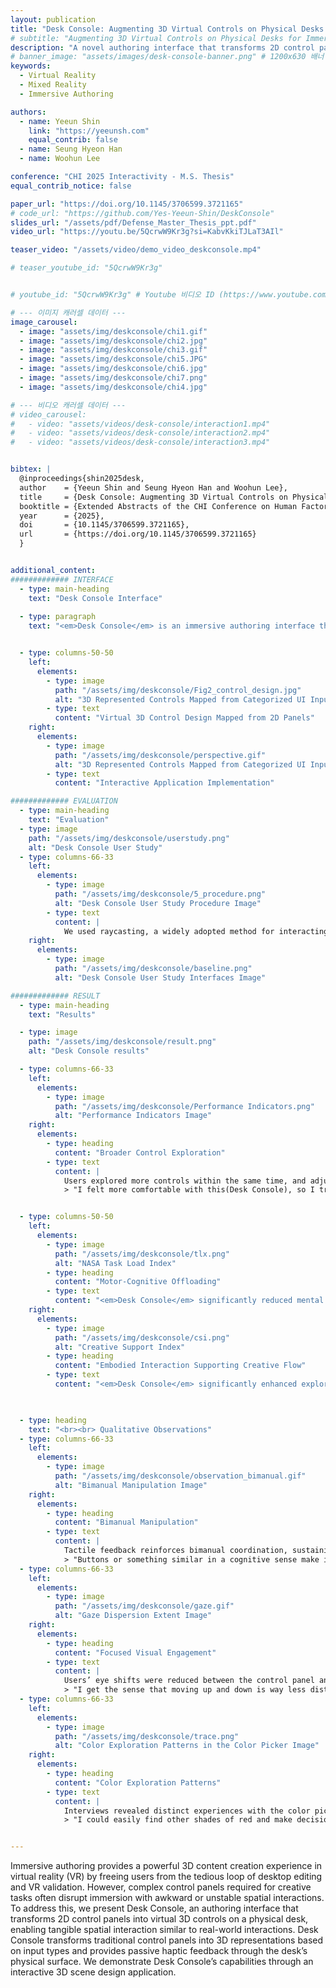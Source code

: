```yaml
---
layout: publication
title: "Desk Console: Augmenting 3D Virtual Controls on Physical Desks for Immersive Authoring"
# subtitle: "Augmenting 3D Virtual Controls on Physical Desks for Immersive Authoring"
description: "A novel authoring interface that transforms 2D control panels into virtual 3D controls on a physical desk, enabling tangible spatial interaction."
# banner_image: "assets/images/desk-console-banner.png" # 1200x630 배너 이미지
keywords:
  - Virtual Reality
  - Mixed Reality
  - Immersive Authoring

authors:
  - name: Yeeun Shin
    link: "https://yeeunsh.com" 
    equal_contrib: false
  - name: Seung Hyeon Han
  - name: Woohun Lee

conference: "CHI 2025 Interactivity - M.S. Thesis"
equal_contrib_notice: false 

paper_url: "https://doi.org/10.1145/3706599.3721165" 
# code_url: "https://github.com/Yes-Yeeun-Shin/DeskConsole"
slides_url: "/assets/pdf/Defense_Master_Thesis_ppt.pdf"
video_url: "https://youtu.be/5QcrwW9Kr3g?si=KabvKkiTJLaT3AIl"

teaser_video: "/assets/video/demo_video_deskconsole.mp4"

# teaser_youtube_id: "5QcrwW9Kr3g"


# youtube_id: "5QcrwW9Kr3g" # Youtube 비디오 ID (https://www.youtube.com/watch?v= 다음 부분)

# --- 이미지 캐러셀 데이터 ---
image_carousel:
  - image: "assets/img/deskconsole/chi1.gif"
  - image: "assets/img/deskconsole/chi2.jpg"
  - image: "assets/img/deskconsole/chi3.gif"
  - image: "assets/img/deskconsole/chi5.JPG"
  - image: "assets/img/deskconsole/chi6.jpg"
  - image: "assets/img/deskconsole/chi7.png"
  - image: "assets/img/deskconsole/chi4.jpg"

# --- 비디오 캐러셀 데이터 ---
# video_carousel:
#   - video: "assets/videos/desk-console/interaction1.mp4"
#   - video: "assets/videos/desk-console/interaction2.mp4"
#   - video: "assets/videos/desk-console/interaction3.mp4"


bibtex: |
  @inproceedings{shin2025desk,
  author    = {Yeeun Shin and Seung Hyeon Han and Woohun Lee},
  title     = {Desk Console: Augmenting 3D Virtual Controls on Physical Desks for Immersive Authoring},
  booktitle = {Extended Abstracts of the CHI Conference on Human Factors in Computing Systems (CHI EA '25)},
  year      = {2025},
  doi       = {10.1145/3706599.3721165},
  url       = {https://doi.org/10.1145/3706599.3721165}
  }


additional_content:
############# INTERFACE
  - type: main-heading 
    text: "Desk Console Interface"
  
  - type: paragraph
    text: "<em>Desk Console</em> is an immersive authoring interface that transforms 2D control panels into 3D virtual controls on a physical desk, enabling spatial interaction like a mixing console or cockpit. It integrates the desk as an interaction surface to merge physical and virtual elements, turning complex GUI operations into tangible manipulation. Passive haptic feedback provides stability, while intuitive 3D interactions foster creativity through exploratory and embodied workflows."


  - type: columns-50-50
    left:
      elements: 
        - type: image 
          path: "/assets/img/deskconsole/Fig2_control_design.jpg"
          alt: "3D Represented Controls Mapped from Categorized UI Input Types Image"
        - type: text 
          content: "Virtual 3D Control Design Mapped from 2D Panels"
    right:
      elements: 
        - type: image 
          path: "/assets/img/deskconsole/perspective.gif"
          alt: "3D Represented Controls Mapped from Categorized UI Input Types Image"
        - type: text 
          content: "Interactive Application Implementation"

############# EVALUATION
  - type: main-heading 
    text: "Evaluation"
  - type: image
    path: "/assets/img/deskconsole/userstudy.png"
    alt: "Desk Console User Study"
  - type: columns-66-33
    left:
      elements: 
        - type: image 
          path: "/assets/img/deskconsole/5_procedure.png"
          alt: "Desk Console User Study Procedure Image"
        - type: text 
          content: |
            We used raycasting, a widely adopted method for interacting with virtual screens, as the baseline. The study employed a within-subjects design to account for order effects.
    right:
      elements: 
        - type: image 
          path: "/assets/img/deskconsole/baseline.png"
          alt: "Desk Console User Study Interfaces Image"

############# RESULT
  - type: main-heading 
    text: "Results"

  - type: image
    path: "/assets/img/deskconsole/result.png"
    alt: "Desk Console results"

  - type: columns-66-33
    left:
      elements: 
        - type: image 
          path: "/assets/img/deskconsole/Performance Indicators.png"
          alt: "Performance Indicators Image"
    right:
      elements: 
        - type: heading 
          content: "Broader Control Exploration"
        - type: text 
          content: |
            Users explored more controls within the same time, and adjusted the vertical slider and color picker significantly faster with Desk Console. They shifted from focusing on a single task to experimenting with multiple options, showing broader exploratory behavior.
            > "I felt more comfortable with this(Desk Console), so I tried different controls earlier and experimented with more various options. "(P9)


  - type: columns-50-50
    left:
      elements: 
        - type: image 
          path: "/assets/img/deskconsole/tlx.png"
          alt: "NASA Task Load Index" 
        - type: heading
          content: "Motor-Cognitive Offloading"
        - type: text
          content: "<em>Desk Console</em> significantly reduced mental and physical demand, effort, and frustration compared to raycasting. Familiar desk-based actions and immediate tactile feedback helped offload cognitive load into embodied routines, shortening decisions and enabling smoother engagement."
    right:
      elements: 
        - type: image
          path: "/assets/img/deskconsole/csi.png"
          alt: "Creative Support Index"
        - type: heading
          content: "Embodied Interaction Supporting Creative Flow"
        - type: text
          content: "<em>Desk Console</em> significantly enhanced exploration, expressiveness, and immersion compared to raycasting. Tangible manipulation with passive haptic feedback enabled users to maintain spatial awareness, supporting motor-cognitive strategies for more engaged creative exploration."
 


  - type: heading
    text: "<br><br> Qualitative Observations"
  - type: columns-66-33
    left:
      elements: 
        - type: image 
          path: "/assets/img/deskconsole/observation_bimanual.gif"
          alt: "Bimanual Manipulation Image"
    right:
      elements: 
        - type: heading 
          content: "Bimanual Manipulation"
        - type: text 
          content: |
            Tactile feedback reinforces bimanual coordination, sustaining engagement.
            > "Buttons or something similar in a cognitive sense make it much easier... I feel like I could use both hands next time. Using both hands really lightens the load. "(P11)
  - type: columns-66-33
    left:
      elements: 
        - type: image 
          path: "/assets/img/deskconsole/gaze.gif"
          alt: "Gaze Dispersion Extent Image"
    right:
      elements: 
        - type: heading 
          content: "Focused Visual Engagement"
        - type: text 
          content: |
            Users’ eye shifts were reduced between the control panel and the creation, resulting in shorter and more stable gaze patterns.
            > "I get the sense that moving up and down is way less distracting for the eyes. With Desk Console, it feels secure in my hand, so I approached it with a similar mindset, much like how I'd work in Photoshop with a mouse, where I don't really look at the controls and just focus on the task at hand." (P6)
  - type: columns-66-33
    left:
      elements: 
        - type: image 
          path: "/assets/img/deskconsole/trace.png"
          alt: "Color Exploration Patterns in the Color Picker Image"
    right:
      elements: 
        - type: heading 
          content: "Color Exploration Patterns"
        - type: text 
          content: |
            Interviews revealed distinct experiences with the color picker across the two interfaces. To examine this further, log data that captured traces on the color picker was visualized. The results show more frequent adjustments in raycasting, while Desk Console supported finer, adjacent color exploration.
            > "I could easily find other shades of red and make decisions like, 'I should use this red color.'" (P11) 


---
```


Immersive authoring provides a powerful 3D content creation experience in virtual reality (VR) by freeing users from the tedious loop of desktop editing and VR validation. However, complex control panels required for creative tasks often disrupt immersion with awkward or unstable spatial interactions. To address this, we present Desk Console, an authoring interface that transforms 2D control panels into virtual 3D controls on a physical desk, enabling tangible spatial interaction similar to real-world interactions. Desk Console transforms traditional control panels into 3D representations based on input types and provides passive haptic feedback through the desk’s physical surface. We demonstrate Desk Console’s capabilities through an interactive 3D scene design application.
